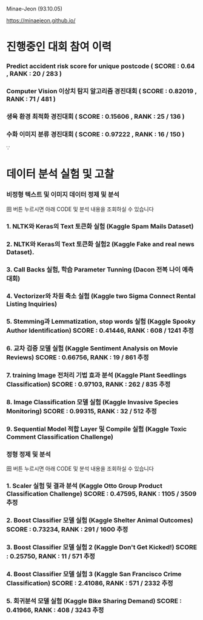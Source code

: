 Minae-Jeon (93.10.05)

https://minaejeon.github.io/

# 진행중인 대회 참여 이력
  
###   Predict accident risk score for unique postcode ( SCORE : 0.64 , RANK : 20 / 283 )
  
###   Computer Vision 이상치 탐지 알고리즘 경진대회 ( SCORE : 0.82019 , RANK : 71 / 481 )
  
###   생육 환경 최적화 경진대회 ( SCORE : 0.15606 , RANK : 25 / 136 )

###   수화 이미지 분류 경진대회 ( SCORE : 0.97222 , RANK : 16 / 150 )
∵

# 데이터 분석 실험 및 고찰 

###  비정형 텍스트 및 이미지 데이터 정제 및 분석

  田 버튼 누르시면 아래 CODE 및 분석 내용을 조회하실 수 있습니다
  
   ### 1. NLTK와 Keras의 Text 토큰화 실험 (Kaggle Spam Mails Dataset)
   ### 2. NLTK와 Keras의 Text 토큰화 실험2 (Kaggle Fake and real news Dataset).
   ### 3. Call Backs 실험, 학습 Parameter Tunning (Dacon 전복 나이 예측 대회)
   ### 4. Vectorizer와 차원 축소 실험 (Kaggle two Sigma Connect Rental Listing Inquiries)
   ### 5. Stemming과 Lemmatization, stop words 실험 (Kaggle Spooky Author Identification)   SCORE : 0.41446, RANK : 608 / 1241 추정
   ### 6. 교차 검증 모델 실험 (Kaggle Sentiment Analysis on Movie Reviews)                   SCORE : 0.66756, RANK :   19 / 861 추정
   ### 7. training Image 전처리 기법 효과 분석 (Kaggle Plant Seedlings Classification)       SCORE : 0.97103, RANK :  262 / 835 추정
   ### 8. Image Classification 모델 실험 (Kaggle Invasive Species Monitoring)                SCORE : 0.99315, RANK :  32 / 512 추정
   ### 9.  Sequential Model 적합 Layer 및 Compile 실험 (Kaggle Toxic Comment Classification Challenge)

  
###  정형  정제 및 분석

  田 버튼 누르시면 아래 CODE 및 분석 내용을 조회하실 수 있습니다

   ### 1. Scaler 실험 및 결과 분석 (Kaggle Otto Group Product Classification Challenge)     SCORE : 0.47595, RANK : 1105 / 3509 추정
   ### 2. Boost Classifier 모델 실험 (Kaggle Shelter Animal Outcomes)                       SCORE : 0.73234, RANK :  291 / 1600 추정
   ### 3. Boost Classifier 모델 실험 2 (Kaggle Don't Get Kicked!)                           SCORE : 0.25750, RANK :    11 / 571 추정
   ### 4. Boost Classifier 모델 실험 3 (Kaggle San Francisco Crime Classification)          SCORE : 2.41086, RANK :  571 / 2332 추정
   ### 5. 회귀분석 모델 실험 (Kaggle Bike Sharing Demand)                                  SCORE : 0.41966, RANK :   408 / 3243 추정
